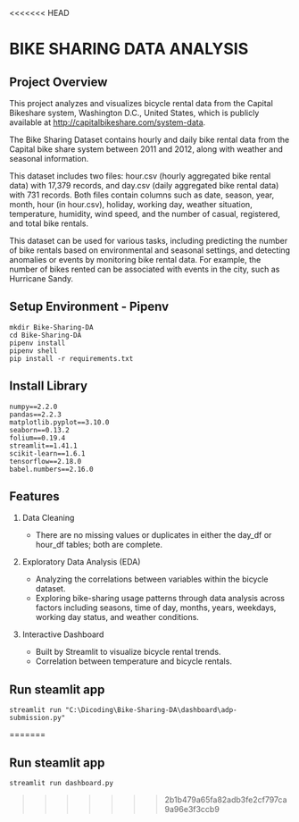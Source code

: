 <<<<<<< HEAD
# BIKE SHARING DATA ANALYSIS


## Project Overview
This project analyzes and visualizes bicycle rental data from the Capital Bikeshare system, Washington D.C., United States, which is publicly available at http://capitalbikeshare.com/system-data.

The Bike Sharing Dataset contains hourly and daily bike rental data from the Capital bike share system between 2011 and 2012, along with weather and seasonal information.

This dataset includes two files: hour.csv (hourly aggregated bike rental data) with 17,379 records, and day.csv (daily aggregated bike rental data) with 731 records. Both files contain columns such as date, season, year, month, hour (in hour.csv), holiday, working day, weather situation, temperature, humidity, wind speed, and the number of casual, registered, and total bike rentals.

This dataset can be used for various tasks, including predicting the number of bike rentals based on environmental and seasonal settings, and detecting anomalies or events by monitoring bike rental data. For example, the number of bikes rented can be associated with events in the city, such as Hurricane Sandy.


## Setup Environment - Pipenv
```
mkdir Bike-Sharing-DA
cd Bike-Sharing-DA
pipenv install
pipenv shell
pip install -r requirements.txt
```
## Install Library
```
numpy==2.2.0
pandas==2.2.3
matplotlib.pyplot==3.10.0
seaborn==0.13.2
folium==0.19.4
streamlit==1.41.1
scikit-learn==1.6.1
tensorflow==2.18.0
babel.numbers==2.16.0
```

## Features
1.  Data Cleaning
    - There are no missing values or duplicates in either the day_df or hour_df tables; both are complete.

2.  Exploratory Data Analysis (EDA)
    - Analyzing the correlations between variables within the bicycle dataset.
    - Exploring bike-sharing usage patterns through data analysis across factors including seasons, time of day, months, years, weekdays, working day status, and weather conditions.

3. Interactive Dashboard
    - Built by Streamlit to visualize bicycle rental trends.
    - Correlation between temperature and bicycle rentals.


## Run steamlit app
```
streamlit run "C:\Dicoding\Bike-Sharing-DA\dashboard\adp-submission.py"
```
=======
## Run steamlit app
```
streamlit run dashboard.py
```
>>>>>>> 2b1b479a65fa82adb3fe2cf797ca9a96e3f3ccb9
